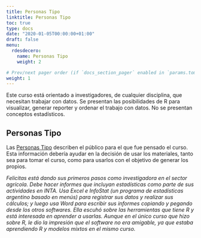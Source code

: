 ```yaml
---
title: Personas Tipo
linktitle: Personas Tipo
toc: true
type: docs
date: "2020-01-05T00:00:00+01:00"
draft: false
menu:
  rdesdecero:
    name: Personas Tipo
    weight: 2

# Prev/next pager order (if `docs_section_pager` enabled in `params.toml`)
weight: 1
---
```


Este curso está orientado a investigadores, de cualquier disciplina, que necesitan trabajar con datos.  Se presentan las posibilidades de R para visualizar, generar reporter y ordenar el trabajo con datos.  No se presentan conceptos estadísticos.

## Personas Tipo

Las [Personas Tipo](https://teachtogether.tech/es/index.html#s:process-personas) describen el público para el que fue pensado el curso.  Esta información debería ayudar en la decisión de usar los materiales, tanto sea para tomar el curso, como para usarlos con el objetivo de generar los propios.

_Felicitas está dando sus primeros pasos como investigadora en el sector agrícola. Debe hacer informes que incluyan estadísticas como parte de sus actividades en INTA. Usa Excel e InfoStat (un programa de estadísticas argentino basado en menús) para registrar sus datos y realizar sus cálculos; y luego usa Word para escribir sus informes copiando y pegando desde los otros softwares.
Ella escuhó sobre las herramientas que tiene R y está interesada en aprender a usarlas. Aunque en el único curso que hizo sobre R, le dio la impresión que el software no era amigable, ya que estaba aprendiendo R y modelos mixtos en el mismo curso._


